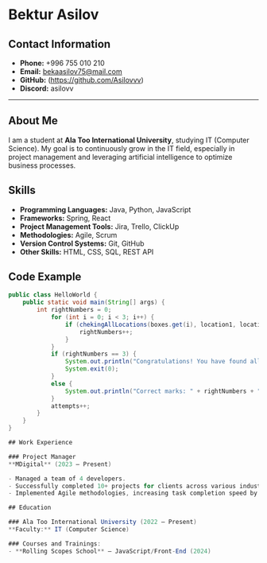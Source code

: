 # Bektur Asilov

## Contact Information
- **Phone:** +996 755 010 210  
- **Email:** bekaasilov75@mail.com  
- **GitHub:** (https://github.com/Asilovvv)  
- **Discord:** asilovv  

---

## About Me
I am a student at **Ala Too International University**, studying  IT (Computer Science). My goal is to continuously grow in the IT field, especially in project management and leveraging artificial intelligence to optimize business processes.

## Skills
- **Programming Languages:** Java, Python, JavaScript  
- **Frameworks:** Spring, React  
- **Project Management Tools:** Jira, Trello, ClickUp  
- **Methodologies:** Agile, Scrum  
- **Version Control Systems:** Git, GitHub  
- **Other Skills:** HTML, CSS, SQL, REST API

## Code Example
```java
public class HelloWorld {
    public static void main(String[] args) {
        int rightNumbers = 0;
            for (int i = 0; i < 3; i++) {
                if (chekingAllLocations(boxes.get(i), location1, location2, location3)) {
                    rightNumbers++;
                }
            }
            if (rightNumbers == 3) {
                System.out.println("Congratulations! You have found all the boxes. The Martians thank you!");
                System.exit(0);
            }
            else {
                System.out.println("Correct marks: " + rightNumbers + ". Try again.");
            }
            attempts++;
        }
    }
}

## Work Experience

### Project Manager  
**MDigital** (2023 — Present)  

- Managed a team of 4 developers.  
- Successfully completed 10+ projects for clients across various industries.  
- Implemented Agile methodologies, increasing task completion speed by 25%.

## Education

### Ala Too International University (2022 — Present)  
**Faculty:** IT (Computer Science)  

### Courses and Trainings:  
- **Rolling Scopes School** — JavaScript/Front-End (2024)  
  
